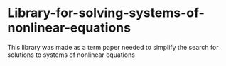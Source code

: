 # Library-for-solving-systems-of-nonlinear-equations
 This library was made as a term paper needed to simplify the search for solutions to systems of nonlinear equations
